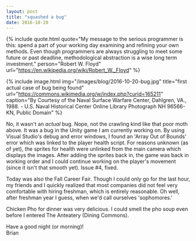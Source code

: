 ```yaml
---
layout: post
title: "squashed a bug"
date: 2016-10-20
---
```


{% include quote.html
    quote="My message to the serious programmer is this: spend a part of your working day examining and refining your own methods. Even though programmers are always struggling to meet some future or past deadline, methodological abstraction is a wise long term investment."
    person="Robert W. Floyd"
    url="https://en.wikipedia.org/wiki/Robert_W._Floyd" %}

{% include image.html
    img="/images/blog/2016-10-20-bug.jpg"
    title="first actual case of bug being found"
    url="https://commons.wikimedia.org/w/index.php?curid=165211"
    caption="By Courtesy of the Naval Surface Warfare Center, Dahlgren, VA., 1988. - U.S. Naval Historical Center Online Library Photograph NH 96566-KN, Public Domain" %}

No, it wasn't an *actual* bug. Nope, not the crawling kind like that poor moth above. It was a bug in the Unity game I am currently working on. By using Visual Studio's debug and error windows, I found an 'Array Out of Bounds' error which was linked to the player health script. For reasons unknown (as of yet), the sprites for health were unlinked from the main camera which displays the images. After adding the sprites back in, the game was back in working order and I could continue working on the player's movement (since it isn't that smooth yet). Issue #4, fixed.

Today was also the Fall Career Fair. Though I could only go for the last hour, my friends and I quickly realized that most companies did not feel very comfortable with hiring freshman, which is entirely reasonable. Oh well, after freshman year I guess, when we'd call ourselves 'sophomores.'

Chicken Pho for dinner was very delicious. I could smell the pho soup even before I entered The Anteatery (Dining Commons).

Have a good night (or morning)!<br>
Brian
